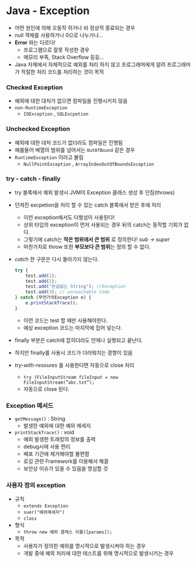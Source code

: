 # Java - Exception

- 어떤 원인에 의해 오동작 하거나 비 정상적 종료되는 경우
- null 객체를 사용하거나 0으로 나누거나…
- **Error** 와는 다르다!
    - 프로그램으로 잘못 작성한 경우
    - 메모리 부족, Stack Overflow 등등…
- Java 자체에서 자체적으로 예외를 처리 하지 않고 프로그래머에게 알려 프로그래머가 적절한 처리 코드를 처리하는 것이 목적
    
    

### Checked Exception

- 예외에 대한 대처가 없으면 컴파일을 진행시키지 않음
- `non-RuntimeException`
    - `IOException` , `SQLExcpetion`

### Unchecked Exception

- 예외에 대한 대처 코드가 없더라도 컴파일은 진행됨
- 예를들어 배열의 범위를 넘어서는 `OutOfBound` 같은 경우
- `RuntimeException` 이라고 불림
    - `NullPointException` , `ArrayIndexOutOfBoundsException`

### try - catch - finally

- try 블록에서 예외 발생시 JVM이 Exception 클래스 생성 후 던짐(throws)
- 던져진 excpetion을 처리 할 수 있는 catch 블록에서 받은 후에 처리
    - 이런 exception에서도 다형성이 사용된다!
    - 상위 타입의 exception이 먼저 사용되는 경우 뒤의 catch는 동작할 기회가 없다.
    - 그렇기에 catch는 **작은 범위에서 큰 범위** 로 정의한다! *sub → super*
    - 마찬가지로 throw 또한 **부모보다 큰 범위**는 정의 할 수 없다.
- *catch* 한 구문은 다시 돌아가지 않는다.
    
    ```jsx
    try {
    	test.add(1);
    	test.add(2);
    	test.add("뜬금없는 String"); //Exception
    	test.add(3); // unreachable Code
    } catch (무언가의Exception e) {
    	e.printStackTrace();
    }
    ```
    
    - 이런 코드는 test 할 때만 사용해야한다.
    - 예상 exception 코드는 마지막에 집어 넣는다.
- finally 부분은 catch에 잡히더라도 언제나 실행되고 끝난다.
- 하지만 finally를 사용시 코드가 더러워지는 경향이 있음
- *try-with-resoures* 를 사용한다면 자동으로 close 처리
    - `try (FileInputStream fileInput = new FileInputStream(”abc.txt”);`
    - 자동으로 close 된다.

### Exception 메서드

- `getMessage()` : String
    - 발생한 예외에 대한 예외 메세지
- `printStackTrace()` : void
    - 예외 발생한 트래킹의 정보를 출력
    - debug시에 사용 편리
    - 배포 기간에 제거해야할 불편함
    - 로깅 관련 Framework를 이용해서 해결
    - 보안상 이슈가 있을 수 있음을 명심할 것

### 사용자 정의 exception

- 규칙
    - `extends Exception`
    - `suer("예외메세지")`
    - `class`
- 형식
    - `throw new 예외 클래스 이름([params]);`
- 목적
    - 사용자가 정의한 예외를 명시적으로 발생시켜야 하는 경우
    - 개발 중에 예외 처리에 대한 테스트를 위해 명시적으로 발생시키는 경우